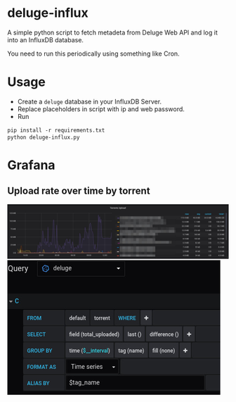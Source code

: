 # deluge-influx
A simple python script to fetch metadeta from Deluge Web API and log it into an InfluxDB database.

You need to run this periodically using something like Cron.

# Usage
- Create a `deluge` database in your InfluxDB Server.
- Replace placeholders in script with ip and web password.
- Run
```
pip install -r requirements.txt
python deluge-influx.py
```

# Grafana
## Upload rate over time by torrent
![grafana img](img/grafana_upload.jpg)
![grafana settings](img/grafana_upload_settings.jpg)
